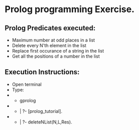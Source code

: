 # Prolog programming Exercise.

## Prolog Predicates executed:
- Maximum number at odd places in a list
- Delete every N'th element in the list
- Replace first occurance of a string in the list
- Get all the positions of a number in the list

## Execution Instructions:
- Open terminal
- Type:
-   - gprolog
-   - | ?- [prolog_tutorial].
-   - | ?- deleteNList(N,L,Res).
